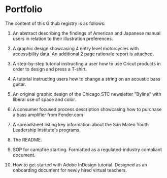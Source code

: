 # Portfolio

The content of this Github registry is as follows:

1) An abstract describing the findings of American and Japanese manual users in relation to their illustration preferences. 

2) A graphic design showcasing 4 entry level motorcycles with accessibility data. An additional 2 page rationale report is attached.

3) A step-by-step tutorial instructing a user how to use Cricut products in order to design and press a T-shirt.

4) A tutorial instructing users how to change a string on an acoustic bass guitar.

5) An original graphic design of the Chicago STC newsletter "Byline" with liberal use of space and color.

6) A consumer focused process description showcasing how to purchase a bass amplifier from Fender.com

7) A spreadsheet listing key information about the San Mateo Youth Leadership Institute's programs.

8) The README.

9) SOP for campfire starting. Formatted as a regulated-industry compliant document.

10) How to get started with Adobe InDesign tutorial. Designed as an onboarding document for newly hired virtual teachers. 
